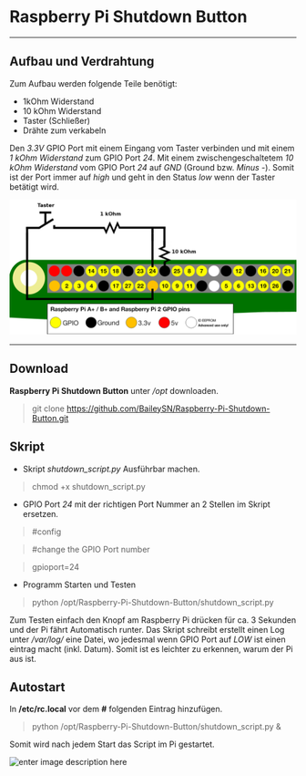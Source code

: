 # Raspberry Pi Shutdown Button

----
## Aufbau und Verdrahtung ##
Zum Aufbau werden folgende Teile benötigt:
- 1kOhm Widerstand
- 10 kOhm Widerstand
- Taster (Schließer)
- Drähte zum verkabeln

Den *3.3V* GPIO Port mit einem Eingang vom Taster verbinden und mit einem *1 kOhm Widerstand* zum GPIO Port *24*.
Mit einem zwischengeschaltetem *10 kOhm Widerstand* vom GPIO Port *24* auf *GND* (Ground bzw. *Minus* *-*).
Somit ist der Port immer auf *high* und geht in den Status *low* wenn der Taster betätigt wird.

![Aufbau](https://raw.githubusercontent.com/BaileySN/Raspberry-Pi-Shutdown-Button/master/gpio-numbers-pi2.png)

----------


## Download ##
**Raspberry Pi Shutdown Button**  unter */opt* downloaden.

>    git clone https://github.com/BaileySN/Raspberry-Pi-Shutdown-Button.git

## Skript ##
- Skript *shutdown_script.py* Ausführbar machen.

>    chmod +x shutdown_script.py

- GPIO Port *24* mit der richtigen Port Nummer an 2 Stellen im Skript ersetzen.

>    #config

>    #change the GPIO Port number

>    gpioport=24

- Programm Starten und Testen

>    python /opt/Raspberry-Pi-Shutdown-Button/shutdown_script.py

Zum Testen einfach den Knopf am Raspberry Pi drücken für ca. 3 Sekunden und der Pi fährt Automatisch runter.
Das Skript schreibt erstellt einen Log unter */var/log/* eine Datei, wo jedesmal wenn GPIO Port auf *LOW* ist einen eintrag macht (inkl. Datum).
Somit ist es leichter zu erkennen, warum der Pi aus ist.

## Autostart ##

In **/etc/rc.local** vor dem **#** folgenden Eintrag hinzufügen.

>    python /opt/Raspberry-Pi-Shutdown-Button/shutdown_script.py &

Somit wird nach jedem Start das Script im Pi gestartet.

 ![enter image description here](http://wiki.pratznschutz.com/images/thumb/f/f6/Logo_raspberry_pi.png/100px-Logo_raspberry_pi.png)
